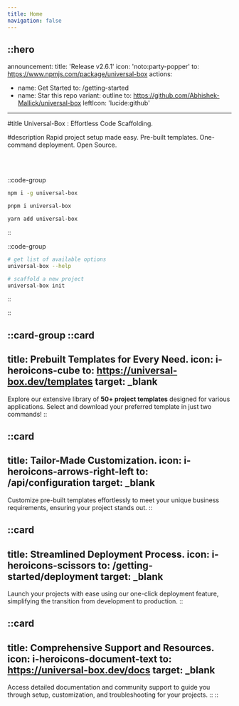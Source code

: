 ```yaml
---
title: Home
navigation: false
---
```


::hero
---
announcement:
  title: 'Release v2.6.1'
  icon: 'noto:party-popper'
  to: https://www.npmjs.com/package/universal-box
actions:
  - name: Get Started
    to: /getting-started
  - name: Star this repo
    variant: outline
    to: https://github.com/Abhishek-Mallick/universal-box
    leftIcon: 'lucide:github'
---

#title
Universal-Box : Effortless Code Scaffolding.

#description
Rapid project setup made easy.
Pre-built templates. One-command deployment. Open Source.

<br></br>

::code-group
  ```bash [npm]
  npm i -g universal-box
  ```

  ```bash [pnpm]
  pnpm i universal-box
  ```

  ```bash [yarn]
  yarn add universal-box
  ```
::

::code-group
  ```bash [Terminal]
  # get list of available options
universal-box --help

# scaffold a new project
universal-box init
  ``` 
::

::

::card-group
  ::card
  ---
  title: Prebuilt Templates for Every Need.
  icon: i-heroicons-cube
  to: https://universal-box.dev/templates
  target: _blank
  ---
  Explore our extensive library of **50+ project templates** designed for various applications. Select and download your preferred template in just two commands!
  ::

  ::card
  ---
  title: Tailor-Made Customization.
  icon: i-heroicons-arrows-right-left
  to: /api/configuration
  target: _blank
  ---
  Customize pre-built templates effortlessly to meet your unique business requirements, ensuring your project stands out.
  ::

  ::card
  ---
  title: Streamlined Deployment Process.
  icon: i-heroicons-scissors
  to: /getting-started/deployment
  target: _blank
  ---
  Launch your projects with ease using our one-click deployment feature, simplifying the transition from development to production.
  ::

  ::card
  ---
  title: Comprehensive Support and Resources.
  icon: i-heroicons-document-text
  to: https://universal-box.dev/docs
  target: _blank
  ---
  Access detailed documentation and community support to guide you through setup, customization, and troubleshooting for your projects.
  ::
::